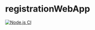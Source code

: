 # registrationWebApp

[![Node.js CI](https://github.com/NgomsoGaya/registrationWebApp/actions/workflows/node.js.yml/badge.svg)](https://github.com/NgomsoGaya/registrationWebApp/actions/workflows/node.js.yml)
